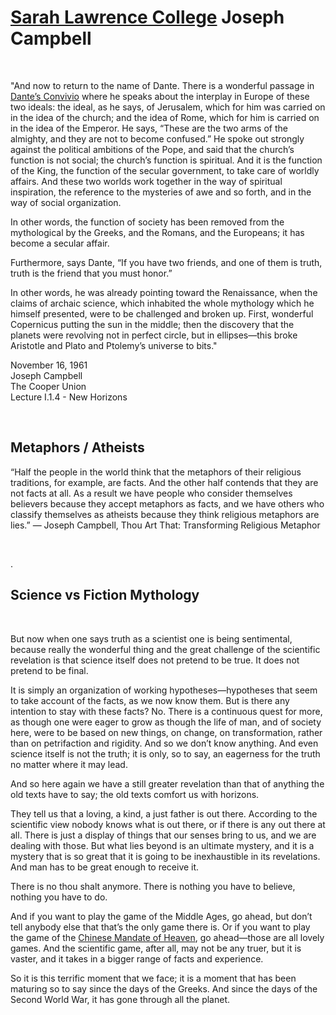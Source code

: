 # [Sarah Lawrence College](https://en.wikipedia.org/wiki/Sarah_Lawrence_College) Joseph Campbell

&nbsp;

"And now to return to the name of Dante. There is a wonderful passage in [Dante’s Convivio](https://en.wikipedia.org/wiki/Convivio) where he speaks about the interplay in Europe of these two ideals: the ideal, as he says, of Jerusalem, which for him was carried on in the idea of the church; and the idea of Rome, which for him is carried on in the idea of the Emperor. He says, “These are the two arms of the almighty, and they are not to become confused.” He spoke out strongly against the political ambitions of the Pope, and said that the church’s function is not social; the church’s function is spiritual. And it is the function of the King, the function of the secular government, to take care of worldly affairs. And these two worlds work together in the way of spiritual inspiration, the reference to the mysteries of awe and so forth, and in the way of social organization.

In other words, the function of society has been removed from the mythological by the Greeks, and the Romans, and the Europeans; it has become a secular affair.

Furthermore, says Dante, “If you have two friends, and one of them is truth, truth is the friend that you must honor.”

In other words, he was already pointing toward the Renaissance, when the claims of archaic science, which inhabited the whole mythology which he himself presented, were to be challenged and broken up. First, wonderful Copernicus putting the sun in the middle; then the discovery that the planets were revolving not in perfect circle, but in ellipses—this broke Aristotle and Plato and Ptolemy’s universe to bits."

November 16, 1961  
Joseph Campbell  
The Cooper Union  
Lecture I.1.4 - New Horizons 


&nbsp;

## Metaphors / Atheists 

“Half the people in the world think that the metaphors of their religious traditions, for example, are facts. And the other half contends that they are not facts at all. As a result we have people who consider themselves believers because they accept metaphors as facts, and we have others who classify themselves as atheists because they think religious metaphors are lies.” ― Joseph Campbell, Thou Art That: Transforming Religious Metaphor

&nbsp;

.

## Science vs Fiction Mythology 

&nbsp;

But now when one says truth as a scientist one is being sentimental, because really the wonderful thing and the great challenge of the scientific revelation is that science itself does not pretend to be true. It does not pretend to be final.

It is simply an organization of working hypotheses—hypotheses that seem to take account of the facts, as we now know them. But is there any intention to stay with these facts? No. There is a continuous quest for more, as though one were eager to grow as though the life of man, and of society here, were to be based on new things, on change, on transformation, rather than on petrifaction and rigidity. And so we don’t know anything. And even science itself is not the truth; it is only, so to say, an eagerness for the truth no matter where it may lead.

And so here again we have a still greater revelation than that of anything the old texts have to say; the old texts comfort us with horizons.

They tell us that a loving, a kind, a just father is out there. According to the scientific view nobody knows what is out there, or if there is any out there at all. There is just a display of things that our senses bring to us, and we are dealing with those. But what lies beyond is an ultimate mystery, and it is a mystery that is so great that it is going to be inexhaustible in its revelations. And man has to be great enough to receive it.

There is no thou shalt anymore. There is nothing you have to believe, nothing you have to do.

And if you want to play the game of the Middle Ages, go ahead, but don’t tell anybody else that that’s the only game there is. Or if you want to play the game of the [Chinese Mandate of Heaven](https://en.wikipedia.org/wiki/Mandate_of_Heaven), go ahead—those are all lovely games. And the scientific game, after all, may not be any truer, but it is vaster, and it takes in a bigger range of facts and experience.

So it is this terrific moment that we face; it is a moment that has been maturing so to say since the days of the Greeks. And since the days of the Second World War, it has gone through all the planet.
